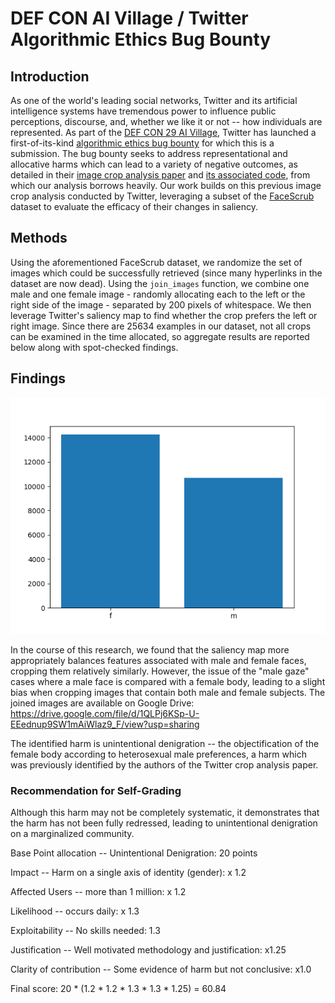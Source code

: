 # DEF CON AI Village / Twitter Algorithmic Ethics Bug Bounty

## Introduction
As one of the world's leading social networks, Twitter and its artificial intelligence systems have tremendous power to influence public perceptions, discourse, and, whether we like it or not -- how individuals are represented.
As part of the [DEF CON 29 AI Village](https://aivillage.org), Twitter has launched a first-of-its-kind [algorithmic ethics bug bounty](https://hackerone.com/twitter-algorithmic-bias?type=team) for which this is a submission.
The bug bounty seeks to address representational and allocative harms which can lead to a variety of negative outcomes, as detailed in their [image crop analysis paper](https://arxiv.org/abs/2105.08667) and [its associated code](https://github.com/twitter-research/image-crop-analysis), from which our analysis borrows heavily.
Our work builds on this previous image crop analysis conducted by Twitter, leveraging a subset of the [FaceScrub](http://vintage.winklerbros.net/facescrub.html) dataset to evaluate the efficacy of their changes in saliency. 

## Methods
Using the aforementioned FaceScrub dataset, we randomize the set of images which could be successfully retrieved (since many hyperlinks in the dataset are now dead). 
Using the `join_images` function, we combine one male and one female image - randomly allocating each to the left or the right side of the image - separated by 200 pixels of whitespace.
We then leverage Twitter's saliency map to find whether the crop prefers the left or right image.
Since there are 25634 examples in our dataset, not all crops can be examined in the time allocated, so aggregate results are reported below along with spot-checked findings.

## Findings
![Image displaying a chart with 14,832 female results and 10,802 male results](https://raw.githubusercontent.com/erickgalinkin/algorithmic_ethics/main/counts.png)

In the course of this research, we found that the saliency map more appropriately balances features associated with male and female faces, cropping them relatively similarly.
However, the issue of the "male gaze" cases where a male face is compared with a female body, leading to a slight bias when cropping images that contain both male and female subjects.
The joined images are available on Google Drive: https://drive.google.com/file/d/1QLPj6KSp-U-EEednup9SW1mAiWlaz9_F/view?usp=sharing

The identified harm is unintentional denigration -- the objectification of the female body according to heterosexual male preferences, a harm which was previously identified by the authors of the Twitter crop analysis paper.

### Recommendation for Self-Grading
Although this harm may not be completely systematic, it demonstrates that the harm has not been fully redressed, leading to unintentional denigration on a marginalized community. 

Base Point allocation -- Unintentional Denigration: 20 points

Impact -- Harm on a single axis of identity (gender): x 1.2

Affected Users -- more than 1 million: x 1.2

Likelihood -- occurs daily: x 1.3

Exploitability -- No skills needed: 1.3

Justification -- Well motivated methodology and justification: x1.25

Clarity of contribution -- Some evidence of harm but not conclusive: x1.0

Final score: 20 * (1.2 * 1.2 * 1.3 * 1.3 * 1.25) = 60.84
